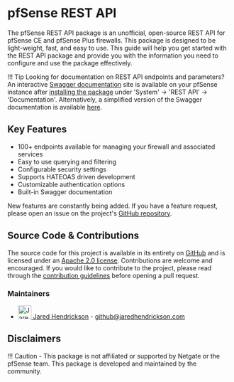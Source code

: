 # pfSense REST API

The pfSense REST API package is an unofficial, open-source REST API for pfSense CE and pfSense Plus firewalls. This package is
designed to be light-weight, fast, and easy to use. This guide will help you get started with the REST API package and
provide you with the information you need to configure and use the package effectively.

!!! Tip
    Looking for documentation on REST API endpoints and parameters? An interactive [Swagger documentation](./SWAGGER_AND_OPENAPI.md)
    site is available on your pfSense instance after [installing the package](./INSTALL_AND_CONFIG.md) under 
    'System' -> 'REST API' -> 'Documentation'. Alternatively, a simplified version of the Swagger documentation is 
    available [here](https://pfrest.org/api-docs/).

## Key Features

- 100+ endpoints available for managing your firewall and associated services
- Easy to use querying and filtering
- Configurable security settings
- Supports HATEOAS driven development
- Customizable authentication options
- Built-in Swagger documentation

New features are constantly being added. If you have a feature request, please open an issue on the project's [GitHub
repository](https://github.com/jaredhendrickson13/pfsense-api/issues/new?labels=backlog%2C+feature+request&projects=&template=feature-request.md).

## Source Code & Contributions

The source code for this project is available in its entirety on [GitHub](https://github.com/jaredhendrickson13/pfsense-api)
and is licensed under an [Apache 2.0 license](https://github.com/jaredhendrickson13/pfsense-api/blob/master/LICENSE).
Contributions are welcome and encouraged. If you would like to contribute to the project, please read through the
[contribution guidelines](CONTRIBUTING.md) before
opening a pull request.

### Maintainers

- <a href="https://github.com/jaredhendrickson13"><img src="https://github.com/jaredhendrickson13.png" alt="Jared Hendrickson" title="Jared Hendrickson" width="30" height="30"/> Jared Hendrickson</img></a> - github@jaredhendrickson.com

## Disclaimers

!!! Caution
    - This package is not affiliated or supported by Netgate or the pfSense team. This package is developed and maintained
      by the community.
